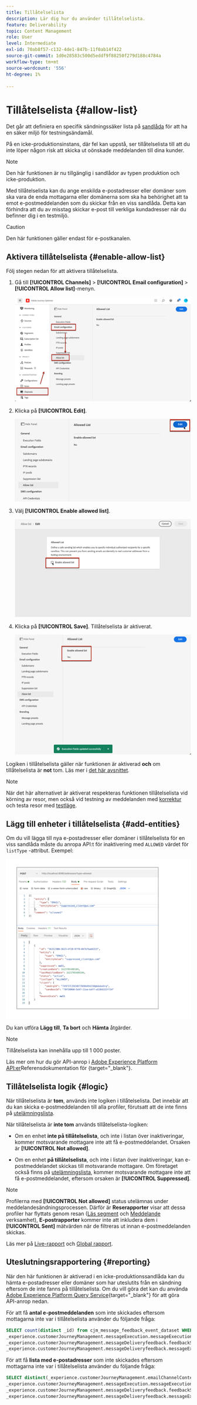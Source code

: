 ```yaml
---
title: Tillåtelselista
description: Lär dig hur du använder tillåtelselista.
feature: Deliverability
topic: Content Management
role: User
level: Intermediate
exl-id: 70ab8f57-c132-4de1-847b-11f0ab14f422
source-git-commit: 1d0e28583c500d5eddf9f88250f279d188c4784a
workflow-type: tm+mt
source-wordcount: '556'
ht-degree: 1%

---
```


# Tillåtelselista {#allow-list}

Det går att definiera en specifik sändningssäker lista på [sandlåda](../administration/sandboxes.md) för att ha en säker miljö för testningsändamål.

På en icke-produktionsinstans, där fel kan uppstå, ser tillåtelselista till att du inte löper någon risk att skicka ut oönskade meddelanden till dina kunder.

>[!NOTE]
>
>Den här funktionen är nu tillgänglig i sandlådor av typen produktion och icke-produktion.

Med tillåtelselista kan du ange enskilda e-postadresser eller domäner som ska vara de enda mottagarna eller domänerna som ska ha behörighet att ta emot e-postmeddelanden som du skickar från en viss sandlåda. Detta kan förhindra att du av misstag skickar e-post till verkliga kundadresser när du befinner dig i en testmiljö.

>[!CAUTION]
>
>Den här funktionen gäller endast för e-postkanalen.

## Aktivera tillåtelselista {#enable-allow-list}

<!--To enable the allowed list on a non-production sandbox, you need to update the general settings using the corresponding API end point in the Message Presets Service. Using this API, you can also disable the feature at any time.

You can update the allowed list before or after enabling the feature.-->

Följ stegen nedan för att aktivera tillåtelselista.

1. Gå till **[!UICONTROL Channels]** > **[!UICONTROL Email configuration]** > **[!UICONTROL Allow list]**-menyn.

   ![](assets/allow-list-access.png)

1. Klicka på **[!UICONTROL Edit]**.

   ![](assets/allow-list-edit.png)

1. Välj **[!UICONTROL Enable allowed list]**.

   ![](assets/allow-list-enable.png)

1. Klicka på **[!UICONTROL Save]**. Tillåtelselista är aktiverat.

   ![](assets/allow-list-enabled.png)

Logiken i tillåtelselista gäller när funktionen är aktiverad **och** om tillåtelselista är **not** tom. Läs mer i [det här avsnittet](#logic).

>[!NOTE]
>
>När det här alternativet är aktiverat respekteras funktionen tillåtelselista vid körning av resor, men också vid testning av meddelanden med [korrektur](../design/preview.md#send-proofs) och testa resor med [testläge](../building-journeys/testing-the-journey.md).

## Lägg till enheter i tillåtelselista {#add-entities}

Om du vill lägga till nya e-postadresser eller domäner i tillåtelselista för en viss sandlåda måste du anropa API:t för inaktivering med `ALLOWED` värdet för `listType` -attribut. Exempel:

![](assets/allow-list-api.png)

Du kan utföra **Lägg till**, **Ta bort** och **Hämta** åtgärder.

>[!NOTE]
>
>Tillåtelselista kan innehålla upp till 1 000 poster.

Läs mer om hur du gör API-anrop i [Adobe Experience Platform API:er](https://experienceleague.adobe.com/docs/experience-platform/landing/platform-apis/api-guide.html)Referensdokumentation för {target=&quot;_blank&quot;}.

## Tillåtelselista logik {#logic}

När tillåtelselista är **tom**, används inte logiken i tillåtelselista. Det innebär att du kan skicka e-postmeddelanden till alla profiler, förutsatt att de inte finns på [utelämningslista](suppression-list.md).

När tillåtelselista är **inte tom** används tillåtelselista-logiken:

* Om en enhet **inte på tillåtelselista**, och inte i listan över inaktiveringar, kommer motsvarande mottagare inte att få e-postmeddelandet. Orsaken är **[!UICONTROL Not allowed]**.

* Om en enhet **på tillåtelselista**, och inte i listan över inaktiveringar, kan e-postmeddelandet skickas till motsvarande mottagare. Om företaget också finns på [utelämningslista](suppression-list.md), kommer motsvarande mottagare inte att få e-postmeddelandet, eftersom orsaken är **[!UICONTROL Suppressed]**.

>[!NOTE]
>
>Profilerna med **[!UICONTROL Not allowed]** status utelämnas under meddelandesändningsprocessen. Därför är **Reserapporter** visar att dessa profiler har flyttats genom resan ([Läs segment](../building-journeys/read-segment.md) och [Meddelande](../building-journeys/journeys-message.md) verksamhet), **E-postrapporter** kommer inte att inkludera dem i **[!UICONTROL Sent]** mätvärden när de filtreras ut innan e-postmeddelanden skickas.
>
>Läs mer på [Live-rapport](../reports/live-report.md) och [Global rapport](../reports/global-report.md).

## Uteslutningsrapportering {#reporting}

När den här funktionen är aktiverad i en icke-produktionssandlåda kan du hämta e-postadresser eller domäner som har uteslutits från en sändning eftersom de inte fanns på tillåtelselista. Om du vill göra det kan du använda [Adobe Experience Platform Query Service](https://experienceleague.adobe.com/docs/experience-platform/query/api/getting-started.html){target=&quot;_blank&quot;} för att göra API-anrop nedan.

För att få **antal e-postmeddelanden** som inte skickades eftersom mottagarna inte var i tillåtelselista använder du följande fråga:

```sql
SELECT count(distinct _id) from cjm_message_feedback_event_dataset WHERE
_experience.customerJourneyManagement.messageExecution.messageExecutionID = '<MESSAGE_EXECUTION_ID>' AND
_experience.customerJourneyManagement.messageDeliveryfeedback.feedbackStatus = 'exclude' AND
_experience.customerJourneyManagement.messageDeliveryfeedback.messageExclusion.reason = 'EmailNotAllowed'
```

För att få **lista med e-postadresser** som inte skickades eftersom mottagarna inte var i tillåtelselista använder du följande fråga:

```sql
SELECT distinct(_experience.customerJourneyManagement.emailChannelContext.address) from cjm_message_feedback_event_dataset WHERE
_experience.customerJourneyManagement.messageExecution.messageExecutionID IS NOT NULL AND
_experience.customerJourneyManagement.messageDeliveryfeedback.feedbackStatus = 'exclude' AND
_experience.customerJourneyManagement.messageDeliveryfeedback.messageExclusion.reason = 'EmailNotAllowed'
```
